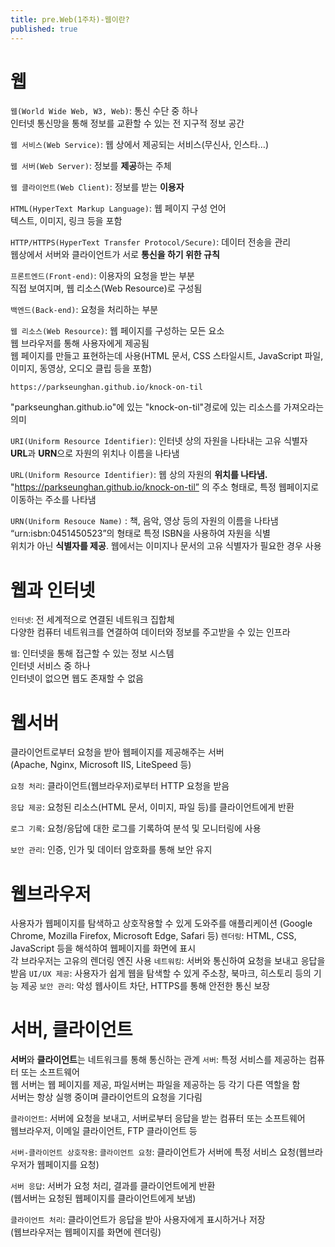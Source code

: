 ```yaml
---
title: pre.Web(1주차)-웹이란?
published: true
---
```


# 웹

`웹(World Wide Web, W3, Web)`: 통신 수단 중 하나  
인터넷 통신망을 통해 정보를 교환할 수 있는 전 지구적 정보 공간

`웹 서비스(Web Service)`: 웹 상에서 제공되는 서비스(무신사, 인스타…)

`웹 서버(Web Server)`: 정보를 **제공**하는 주체

`웹 클라이언트(Web Client)`: 정보를 받는 **이용자**

`HTML(HyperText Markup Language)`: 웹 페이지 구성 언어  
텍스트, 이미지, 링크 등을 포함

`HTTP/HTTPS(HyperText Transfer Protocol/Secure)`: 데이터 전송을 관리  
웹상에서 서버와 클라이언트가 서로 **통신을 하기 위한 규칙**

`프론트엔드(Front-end)`: 이용자의 요청을 받는 부분  
직접 보여지며, 웹 리소스(Web Resource)로 구성됨

`백엔드(Back-end)`: 요청을 처리하는 부분

`웹 리소스(Web Resource)`: 웹 페이지를 구성하는 모든 요소  
웹 브라우저를 통해 사용자에게 제공됨  
웹 페이지를 만들고 표현하는데 사용(HTML 문서, CSS 스타일시트, JavaScript 파일, 이미지, 동영상, 오디오 클립 등을 포함)  
  
```
https://parkseunghan.github.io/knock-on-til
```
"parkseunghan.github.io"에 있는
"knock-on-til"경로에 있는 리소스를 가져오라는 의미

`URI(Uniform Resource Identifier)`: 인터넷 상의 자원을 나타내는 고유 식별자  
**URL**과 **URN**으로 자원의 위치나 이름을 나타냄

`URL(Uniform Resource Identifier)`: 웹 상의 자원의 **위치를 나타냄.**  
"https://parkseunghan.github.io/knock-on-til” 의 주소 형태로, 특정 웹페이지로 이동하는 주소를 나타냄

`URN(Uniform Resouce Name)` : 책, 음악, 영상 등의 자원의 이름을 나타냄  
“urn:isbn:0451450523”의 형태로 특정 ISBN을 사용하여 자원을 식별  
위치가 아닌 **식별자를 제공**. 웹에서는 이미지나 문서의 고유 식별자가 필요한 경우 사용  
  
# 웹과 인터넷
`인터넷`: 전 세계적으로 연결된 네트워크 집합체  
다양한 컴퓨터 네트워크를 연결하여 데이터와 정보를 주고받을 수 있는 인프라

`웹`: 인터넷을 통해 접근할 수 있는 정보 시스템  
인터넷 서비스 중 하나  
인터넷이 없으면 웹도 존재할 수 없음  
  
# 웹서버
클라이언트로부터 요청을 받아 웹페이지를 제공해주는 서버  
(Apache, Nginx, Microsoft IIS, LiteSpeed 등)

`요청 처리`: 클라이언트(웹브라우저)로부터 HTTP 요청을 받음

`응답 제공`: 요청된 리소스(HTML 문서, 이미지, 파일 등)를 클라이언트에게 반환

`로그 기록`: 요청/응답에 대한 로그를 기록하여 분석 및 모니터링에 사용

`보안 관리`: 인증, 인가 및 데이터 암호화를 통해 보안 유지  
  
# 웹브라우저
사용자가 웹페이지를 탐색하고 상호작용할 수 있게 도와주를 애플리케이션
(Google Chrome, Mozilla Firefox, Microsoft Edge, Safari 등)
`렌더링`: HTML, CSS, JavaScript 등을 해석하여 웹페이지를 화면에 표시  
각 브라우저는 고유의 렌더링 엔진 사용
`네트워킹`: 서버와 통신하여 요청을 보내고 응답을 받음
`UI/UX 제공`: 사용자가 쉽게 웹을 탐색할 수 있게 주소창, 북마크, 히스토리 등의 기능 제공
`보안 관리`: 악성 웹사이트 차단, HTTPS를 통해 안전한 통신 보장  
  
# 서버, 클라이언트
**서버**와 **클라이언트**는 네트워크를 통해 통신하는 관계
`서버`: 특정 서비스를 제공하는 컴퓨터 또는 소프트웨어  
웹 서버는 웹 페이지를 제공, 파일서버는 파일을 제공하는 등 각기 다른 역할을 함  
서버는 항상 실행 중이며 클라이언트의 요청을 기다림

`클라이언트`: 서버에 요청을 보내고, 서버로부터 응답을 받는 컴퓨터 또는 소프트웨어  
웹브라우저, 이메일 클라이언트, FTP 클라이언트 등

`서버-클라이언트 상호작용`:
`클라이언트 요청`: 클라이언트가 서버에 특정 서비스 요청(웹브라우저가 웹페이지를 요청)

`서버 응답`: 서버가 요청 처리, 결과를 클라이언트에게 반환  
(웹서버는 요청된 웹페이지를 클라이언트에게 보냄)

`클라이언트 처리`: 클라이언트가 응답을 받아 사용자에게 표시하거나 저장  
(웹브라우저는 웹페이지를 화면에 렌더링)